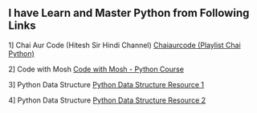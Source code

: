 ## I have Learn and Master Python from Following Links

1] Chai Aur Code (Hitesh Sir Hindi Channel)
[Chaiaurcode (Playlist Chai Python) ](https://www.youtube.com/watch?v=Ca5DLSDfPec&list=PLu71SKxNbfoBsMugTFALhdLlZ5VOqCg2s)

2] Code with Mosh
[Code with Mosh - Python Course](https://youtu.be/_uQrJ0TkZlc?feature=shareds)

3] Python Data Structure
[Python Data Structure Resource 1](https://www.youtube.com/watch?v=n6eZW9FqU_8&list=PLB5RANN-c-weiLM4AxTaEKWCQ1JA4pNUZ)

4] Python Data Structure
[Python Data Structure Resource 2](https://send.cm/s/5S9D/50_Days_of_DSA_PYTHON_Data_Structures__Algorithms_LEETCODE)
